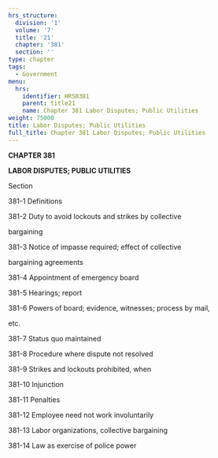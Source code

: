 ```yaml
---
hrs_structure:
  division: '1'
  volume: '7'
  title: '21'
  chapter: '381'
  section: ''
type: chapter
tags:
  - Government
menu:
  hrs:
    identifier: HRS0381
    parent: title21
    name: Chapter 381 Labor Disputes; Public Utilities
weight: 75000
title: Labor Disputes; Public Utilities
full_title: Chapter 381 Labor Disputes; Public Utilities
---
```

**CHAPTER 381**

**LABOR DISPUTES; PUBLIC UTILITIES**

Section

381-1 Definitions

381-2 Duty to avoid lockouts and strikes by collective

bargaining

381-3 Notice of impasse required; effect of collective

bargaining agreements

381-4 Appointment of emergency board

381-5 Hearings; report

381-6 Powers of board; evidence, witnesses; process by mail,

etc.

381-7 Status quo maintained

381-8 Procedure where dispute not resolved

381-9 Strikes and lockouts prohibited, when

381-10 Injunction

381-11 Penalties

381-12 Employee need not work involuntarily

381-13 Labor organizations, collective bargaining

381-14 Law as exercise of police power